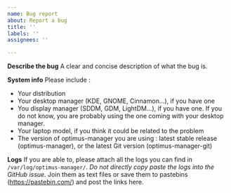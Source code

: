 ```yaml
---
name: Bug report
about: Report a bug
title: ''
labels: ''
assignees: ''

---
```


**Describe the bug**
A clear and concise description of what the bug is.

**System info**
Please include :
- Your distribution
- Your desktop manager (KDE, GNOME, Cinnamon...), if you have one
- You display manager (SDDM, GDM, LightDM...), if you have one. If you do not know, you are probably using the one coming with your desktop manager.
- Your laptop model, if you think it could be related to the problem
- The version of optimus-manager you are using : latest stable release (optimus-manager), or the latest Git version (optimus-manager-git)

**Logs**
If you are able to, please attach all the logs you can find in `/var/log/optimus-manager/`. *Do not directly copy paste the logs into the GitHub issue.* Join them as text files or save them to pastebins (https://pastebin.com/) and post the links here.
